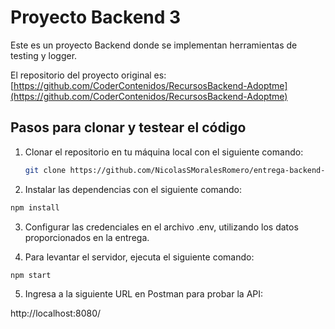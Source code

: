 # Proyecto Backend 3

Este es un proyecto Backend donde se implementan herramientas de testing y logger.

El repositorio del proyecto original es:  
[https://github.com/CoderContenidos/RecursosBackend-Adoptme](https://github.com/CoderContenidos/RecursosBackend-Adoptme)

## Pasos para clonar y testear el código

1. Clonar el repositorio en tu máquina local con el siguiente comando:

   ```bash
   git clone https://github.com/NicolasSMoralesRomero/entrega-backend-3
   ```

2. Instalar las dependencias con el siguiente comando:
```bash
npm install
```

3. Configurar las credenciales en el archivo .env, utilizando los datos proporcionados en la entrega.

4. Para levantar el servidor, ejecuta el siguiente comando:

```bash
npm start
```

5. Ingresa a la siguiente URL en Postman para probar la API:

http://localhost:8080/
